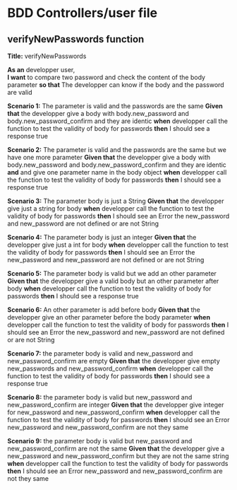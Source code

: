 # BDD Controllers/user file

## verifyNewPasswords function

**Title:** verifyNewPasswords  

**As an** developper user,  
**I want** to compare two password and check the content of the body parameter
**so that** The developper can know if the body and the password are valid

**Scenario 1:** The parameter is valid and the passwords are the same
**Given that** the developper give a body with body.new_password and body.new_password_confirm and they are identic
**when** developper call the function to test the validity of body for passwords
**then** I should see a response true

**Scenario 2:** The parameter is valid and the passwords are the same but we have one more parameter
**Given that** the developper give a body with body.new_password and body.new_password_confirm and they are identic
**and** and give one parameter name in the body object
**when** developper call the function to test the validity of body for passwords
**then** I should see a response true

**Scenario 3:** The parameter body is just a String
**Given that** the developper give just a string for body
**when** developper call the function to test the validity of body for passwords
**then** I should see an Error the new_password and new_password are not defined or are not String

**Scenario 4:** The parameter body is just an integer
**Given that** the developper give just a int for body
**when** developper call the function to test the validity of body for passwords
**then** I should see an Error the new_password and new_password are not defined or are not String

**Scenario 5:** The parameter body is valid but we add an other parameter
**Given that** the developper give a valid body but an other parameter after body
**when** developper call the function to test the validity of body for passwords
**then** I should see a response true

**Scenario 6:** An other parameter is add before body
**Given that** the developper give an other parameter before the body parameter
**when** developper call the function to test the validity of body for passwords
**then** I should see an Error the new_password and new_password are not defined or are not String

**Scenario 7:** the parameter body is valid and new_password and new_password_confirm are empty
**Given that** the developper give empty new_passwords and new_password_confirm
**when** developper call the function to test the validity of body for passwords
**then** I should see a response true

**Scenario 8:** the parameter body is valid but new_password and new_password_confirm are integer
**Given that** the developper give integer for new_password and new_password_confirm
**when** developper call the function to test the validity of body for passwords
**then** I should see an Error new_password and new_password_confirm are not they same

**Scenario 9:** the parameter body is valid but new_password and new_password_confirm are not the same
**Given that** the developper give a new_password and new_password_confirm but they are not the same string
**when** developper call the function to test the validity of body for passwords
**then** I should see an Error new_password and new_password_confirm are not they same